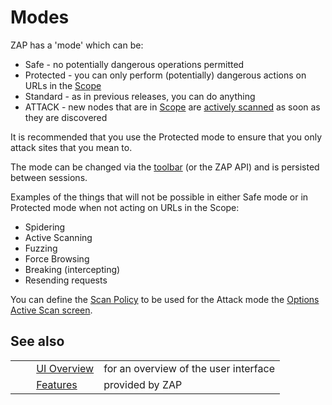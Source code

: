 # Modes #

ZAP has a 'mode' which can be:

 *  Safe - no potentially dangerous operations permitted
 *  Protected - you can only perform (potentially) dangerous actions on URLs in the [Scope][]
 *  Standard - as in previous releases, you can do anything
 *  ATTACK - new nodes that are in [Scope][] are [actively scanned][] as soon as they are discovered

It is recommended that you use the Protected mode to ensure that you only attack sites that you mean to.

The mode can be changed via the [toolbar][] (or the ZAP API) and is persisted between sessions.

Examples of the things that will not be possible in either Safe mode or in Protected mode when not acting on URLs in the Scope:

 *  Spidering
 *  Active Scanning
 *  Fuzzing
 *  Force Browsing
 *  Breaking (intercepting)
 *  Resending requests

You can define the [Scan Policy][] to be used for the Attack mode the [Options Active Scan screen][].


## See also ##

<table> 
 <tbody>
  <tr>
   <td>&nbsp;&nbsp;&nbsp;&nbsp;</td>
   <td> <a href="HelpUiOverview" rel="nofollow">UI Overview</a></td>
   <td>for an overview of the user interface</td>
  </tr> 
  <tr>
   <td>&nbsp;&nbsp;&nbsp;&nbsp;</td>
   <td> <a href="HelpStartConceptsConcepts" rel="nofollow">Features</a></td>
   <td>provided by ZAP</td>
  </tr> 
 </tbody>
</table>


[Scope]: HelpStartConceptsScope
[actively scanned]: HelpStartConceptsAscan
[toolbar]: HelpUiTltoolbar
[Scan Policy]: HelpStartConceptsScanpolicy
[Options Active Scan screen]: HelpUiDialogsOptionsAscan